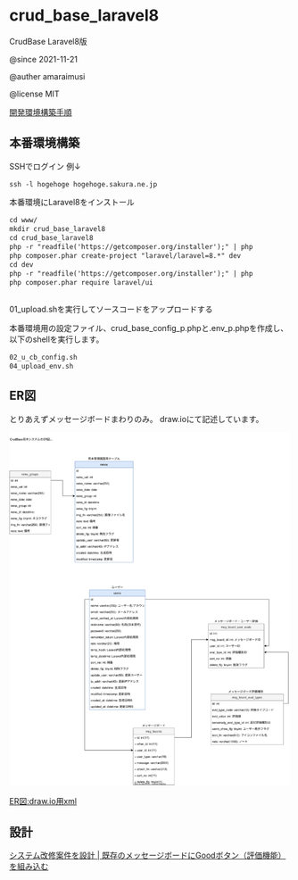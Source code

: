 # crud_base_laravel8
CrudBase Laravel8版

@since 2021-11-21

@auther amaraimusi

@license MIT


[開発環境構築手順](README_Environment2.md "開発環境構築手順")


## 本番環境構築

SSHでログイン 例↓

```
ssh -l hogehoge hogehoge.sakura.ne.jp
```

本番環境にLaravel8をインストール

```
cd www/
mkdir crud_base_laravel8
cd crud_base_laravel8
php -r "readfile('https://getcomposer.org/installer');" | php
php composer.phar create-project "laravel/laravel=8.*" dev
cd dev
php -r "readfile('https://getcomposer.org/installer');" | php
php composer.phar require laravel/ui


```


01_upload.shを実行してソースコードをアップロードする



本番環境用の設定ファイル、crud_base_config_p.phpと.env_p.phpを作成し、以下のshellを実行します。

```
02_u_cb_config.sh
04_upload_env.sh
```





## ER図

とりあえずメッセージボードまわりのみ。 draw.ioにて記述しています。


![ER図](doc/crud_base_laravel8.drawio.svg "ER図")

 [ER図:draw.io用xml](doc/crud_base_laravel8.drawio.xml)


## 設計

[システム改修案件を設計 | 既存のメッセージボードにGoodボタン（評価機能）を組み込む](https://amaraimusi.sakura.ne.jp/note_prg/mgt/sys_design_note2.html "システム改修案件を設計 | 既存のメッセージボードにGoodボタン（評価機能）を組み込む")

